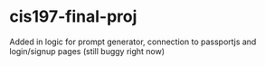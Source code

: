 # cis197-final-proj

Added in logic for prompt generator, connection to passportjs and login/signup pages (still buggy right now)
